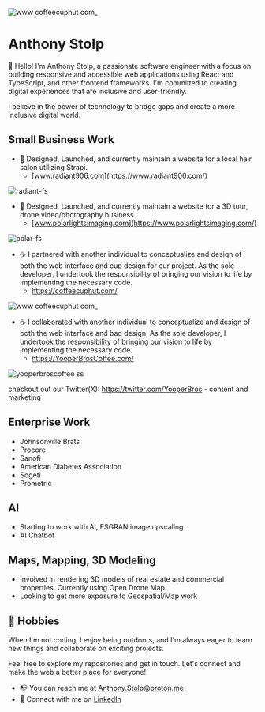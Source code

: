 ![www coffeecuphut com_](https://github.com/user-attachments/assets/cc33cde6-9702-4085-a8aa-4200171af5c2)
# Anthony Stolp

👋 Hello! I'm Anthony Stolp, a passionate software engineer with a focus on building responsive and accessible web applications using React and TypeScript, and other frontend frameworks. I'm committed to creating digital experiences that are inclusive and user-friendly.

I believe in the power of technology to bridge gaps and create a more inclusive digital world.

## Small Business Work

- :rocket: Designed, Launched, and currently maintain a website for a local hair salon utilizing Strapi.
  - [www.radiant906.com](https://www.radiant906.com/)
    
![radiant-fs](https://github.com/AJStolp/AJStolp/assets/47982927/2080739b-9a34-48fb-b920-3224f5c6957f)

- :construction_worker: Designed, Launched, and currently maintain a website for a 3D tour, drone video/photography business.
  - [www.polarlightsimaging.com](https://www.polarlightsimaging.com/)
    
![polar-fs](https://github.com/AJStolp/AJStolp/assets/47982927/8f83c07f-12d0-4186-b4c4-1405573d9317)

- ☕ I partnered with another individual to conceptualize and design of both the web interface and cup design for our project. As the sole developer, I undertook the responsibility of bringing our vision to life by implementing the necessary code.
  - https://coffeecuphut.com/
    
![www coffeecuphut com_](https://github.com/user-attachments/assets/761eecba-6bfc-4b0e-bf1e-76caf6c2cc41)


- ☕ I collaborated with another individual to conceptualize and design of both the web interface and bag design. As the sole developer, I undertook the responsibility of bringing our vision to life by implementing the necessary code.
  - https://YooperBrosCoffee.com/
    
![yooperbroscoffee ss](https://github.com/AJStolp/AJStolp/assets/47982927/3a6f1e5f-b9af-41b2-bf32-3cf50e15aec0)

checkout out our Twitter(X): https://twitter.com/YooperBros - content and marketing

    
## Enterprise Work

- Johnsonville Brats
- Procore
- Sanofi
- American Diabetes Association
- Sogeti
- Prometric

## AI

- Starting to work with AI, ESGRAN image upscaling.
- AI Chatbot

## Maps, Mapping, 3D Modeling
- Involved in rendering 3D models of real estate and commercial properties. Currently using Open Drone Map.
- Looking to get more exposure to Geospatial/Map work

## 🌱 Hobbies

When I'm not coding, I enjoy being outdoors, and I'm always eager to learn new things and collaborate on exciting projects.

Feel free to explore my repositories and get in touch. Let's connect and make the web a better place for everyone!

- :mailbox_with_no_mail: You can reach me at [Anthony.Stolp@proton.me](mailto:anthony.stolp@proton.me)
- :handshake: Connect with me on [LinkedIn](https://linkedin.com/in/anthonyjstolp)

